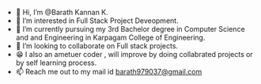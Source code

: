 - 👋 Hi, I’m @Barath Kannan K.
- 👀 I’m interested in Full Stack Project Deveopment.
- 🌱 I’m currently pursuing my 3rd Bachelor degree in Computer Science and and Engineering in Karpagam College of Engineering. 
- 💞️ I’m looking to collaborate on Full stack projects.
- 😁 I also an ametuer coder , will improve by doing collabrated projects or by self learning process.
- 📫 Reach me out to my mail id barath979037@gmail.com

<!---
BarathKannanK/BarathKannanK is a ✨ special ✨ repository because its `README.md` (this file) appears on your GitHub profile.
You can click the Preview link to take a look at your changes.
--->
